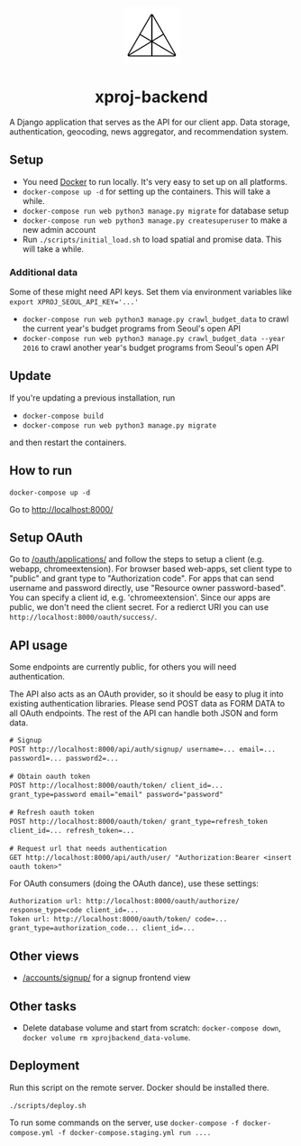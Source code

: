 <p align="center">
  <img src="/web/frontend/static/logo.png" width="100"/>
</p>

<h1 align="center">xproj-backend</h1>

A Django application that serves as the API for our client app.
Data storage, authentication, geocoding, news aggregator, and recommendation system.

## Setup

- You need [Docker](https://www.docker.com/get-docker) to run locally. It's very easy to set up on all platforms.
- `docker-compose up -d` for setting up the containers. This will take a while.
- `docker-compose run web python3 manage.py migrate` for database setup
- `docker-compose run web python3 manage.py createsuperuser` to make a new admin account
- Run `./scripts/initial_load.sh` to load spatial and promise data. This will take a while.

### Additional data

Some of these might need API keys. Set them via environment variables like `export XPROJ_SEOUL_API_KEY='...'`

- `docker-compose run web python3 manage.py crawl_budget_data` to crawl the current year's budget programs from Seoul's open API
- `docker-compose run web python3 manage.py crawl_budget_data --year 2016` to crawl another year's budget programs from Seoul's open API

## Update

If you're updating a previous installation, run

- `docker-compose build`
- `docker-compose run web python3 manage.py migrate`

and then restart the containers.

## How to run

    docker-compose up -d

Go to [http://localhost:8000/](http://localhost:8000/)

## Setup OAuth

Go to [/oauth/applications/](http://localhost:8000/oauth/applications/) and follow the steps to setup a client (e.g. webapp, chromeextension). For browser based web-apps, set client type to "public" and grant type to "Authorization code". For apps that can send username and password directly, use "Resource owner password-based". You can specify a client id, e.g. 'chromeextension'. Since our apps are public, we don't need the client secret. For a redierct URI you can use `http://localhost:8000/oauth/success/`.

## API usage

Some endpoints are currently public, for others you will need authentication.

The API also acts as an OAuth provider, so it should be easy to plug it into existing authentication libraries. Please send POST data as FORM DATA to all OAuth endpoints. The rest of the API can handle both JSON and form data.

    # Signup
    POST http://localhost:8000/api/auth/signup/ username=... email=... password1=... password2=...
    
    # Obtain oauth token
    POST http://localhost:8000/oauth/token/ client_id=... grant_type=password email="email" password="password"

    # Refresh oauth token
    POST http://localhost:8000/oauth/token/ grant_type=refresh_token client_id=... refresh_token=...

    # Request url that needs authentication
    GET http://localhost:8000/api/auth/user/ "Authorization:Bearer <insert oauth token>" 

For OAuth consumers (doing the OAuth dance), use these settings:

    Authorization url: http://localhost:8000/oauth/authorize/ response_type=code client_id=...
    Token url: http://localhost:8000/oauth/token/ code=... grant_type=authorization_code... client_id=...

## Other views

* [/accounts/signup/](http://localhost:8000/accounts/signup/) for a signup frontend view

## Other tasks

- Delete database volume and start from scratch: `docker-compose down`, `docker volume rm xprojbackend_data-volume`.

## Deployment

Run this script on the remote server. Docker should be installed there.

`./scripts/deploy.sh`

To run some commands on the server, use `docker-compose -f docker-compose.yml -f docker-compose.staging.yml run ....`

